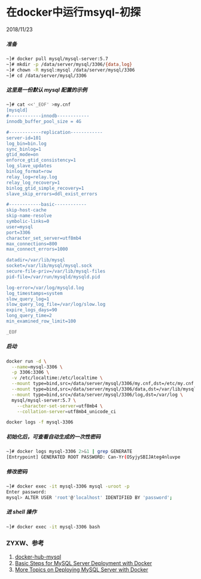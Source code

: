 # 在docker中运行msyql-初探
2018/11/23


##### 准备
```bash
~]# docker pull mysql/mysql-server:5.7
~]# mkdir -p /data/server/mysql/3306/{data,log}
~]# chown -R mysql:mysql /data/server/mysql/3306
~]# cd /data/server/mysql/3306

```



##### 这里是一份默认 mysql 配置的示例
```bash
~]# cat <<'_EOF' >my.cnf
[mysqld]
#------------innodb------------
innodb_buffer_pool_size = 4G

#------------replication------------
server-id=101
log_bin=bin.log
sync_binlog=1
gtid_mode=on
enforce_gtid_consistency=1
log_slave_updates
binlog_format=row
relay_log=relay.log
relay_log_recovery=1
binlog_gtid_simple_recovery=1
slave_skip_errors=ddl_exist_errors

#------------basic------------
skip-host-cache
skip-name-resolve
symbolic-links=0
user=mysql
port=3306
character_set_server=utf8mb4
max_connections=800
max_connect_errors=1000

datadir=/var/lib/mysql
socket=/var/lib/mysql/mysql.sock
secure-file-priv=/var/lib/mysql-files
pid-file=/var/run/mysqld/mysqld.pid

log-error=/var/log/mysqld.log
log_timestamps=system
slow_query_log=1
slow_query_log_file=/var/log/slow.log
expire_logs_days=90
long_query_time=2
min_examined_row_limit=100

_EOF

```


##### 启动
```bash
docker run -d \
  --name=mysql-3306 \
  -p 3306:3306 \
  -v /etc/localtime:/etc/localtime \
  --mount type=bind,src=/data/server/mysql/3306/my.cnf,dst=/etc/my.cnf \
  --mount type=bind,src=/data/server/mysql/3306/data,dst=/var/lib/mysql \
  --mount type=bind,src=/data/server/mysql/3306/log,dst=/var/log \
  mysql/mysql-server:5.7 \
    --character-set-server=utf8mb4 \
    --collation-server=utf8mb4_unicode_ci

docker logs -f mysql-3306

```


##### 初始化后，可查看自动生成的一次性密码
```bash
~]# docker logs mysql-3306 2>&1 | grep GENERATE
[Entrypoint] GENERATED ROOT PASSWORD: Can-Yr(OSyjySBIJAteg4nluvpe

```


##### 修改密码
```bash
~]# docker exec -it mysql-3306 mysql -uroot -p
Enter password:
mysql> ALTER USER 'root'@'localhost' IDENTIFIED BY 'password';

```


##### 进 shell 操作
```bash
~]# docker exec -it mysql-3306 bash

```



### ZYXW、参考
1. [docker-hub-mysql](https://hub.docker.com/r/mysql/mysql-server/)
2. [Basic Steps for MySQL Server Deployment with Docker](https://dev.mysql.com/doc/refman/8.0/en/docker-mysql-getting-started.html)
3. [More Topics on Deploying MySQL Server with Docker](https://dev.mysql.com/doc/refman/8.0/en/docker-mysql-more-topics.html)
